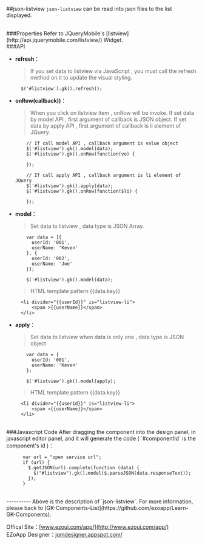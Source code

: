 ##json-listview
`json-listview` can be read into json files to the list displayed.

<br/>
###Properties
Refer to JQueryMobile's [listview](http://api.jquerymobile.com/listview/) Widget.

<br/>
###API

- **refresh**：  
 	> If you set data to listview via JavaScript , you must call the refresh method on it to update the visual styling.

		$('#listview').gk().refresh();

- **onRow(callback))**：  
  	> When you click on listview item , onRow will be invoke.
    > If set data by model API , first argument of callback is JSON object.
    > If set data by apply API , first argument of callback is li element of JQuery.

          // If call model API , callback argument is value object
          $('#listview').gk().model(data);
          $('#listview').gk().onRow(function(vo) {

          });

          // If call apply API , callback argument is li element of JQuery
          $('#listview').gk().apply(data);
          $('#listview').gk().onRow(function($li) {

          });    

- **model**：  
  	> Set data to listview , data type is JSON Array.
            
          var data = [{
            userId: '001',
            userName: 'Keven'
          }, {
            userId: '002',
            userName: 'Joe'
          }];

          $('#listview').gk().model(data);
          
  	> HTML template pattern {{data.key}}
  	
        <li divider="{{userId}}" is="listview-li">
        	<span >{{userName}}</span>
        </li>             

- **apply**：  
  	> Set data to listview when data is only one , data type is JSON object

          var data = {
            userId: '001',
            userName: 'Keven'
          };

          $('#listview').gk().model(apply);
          
  	> HTML template pattern {{data.key}}
  	
        <li divider="{{userId}}" is="listview-li">
        	<span >{{userName}}</span>
        </li>          
<br/>
###Javascript Code
After dragging the component into the design panel, in javascript editor panel, and it will generate the code ( `#componentId` is the component's id )：

		  var url = "open service url";
		  if (url) {
		    $.getJSON(url).complete(function (data) {
		      $("#listview").gk().model($.parseJSON(data.responseText));
		    });
		  }

<br/>
----------
Above is the description of `json-listview`. For more information, please back to [GK-Components-List](https://github.com/ezoapp/Learn-GK-Components).

Offical Site：[www.ezoui.com/app/](http://www.ezoui.com/app/)  
EZoApp Designer：[jqmdesigner.appspot.com/](http://jqmdesigner.appspot.com/)





